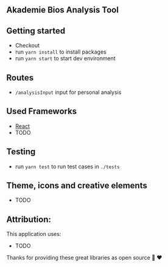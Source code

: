 ## Akademie Bios Analysis Tool

## Getting started
- Checkout
- run ```yarn install``` to install packages
- run ```yarn start``` to  start dev environment

## Routes
- ```/analysisInput``` input for personal analysis

## Used Frameworks
- [React](http://knexjs.org/)
- TODO


## Testing
- run ```yarn test``` to run test cases in ```./tests```

## Theme, icons and creative elements
- TODO

## Attribution: 
This application uses: 
- TODO

Thanks for providing these great libraries as open source 🙏 ️❤️